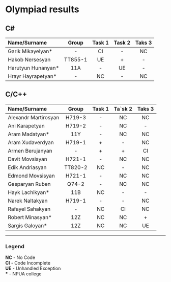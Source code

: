 # Olympiad results

## C\#

| Name/Surname        | Group   | Task 1 | Task 2 | Taks 3 |
|:--------------------|:-------:|:------:|:------:|:------:|
| Garik Mikayelyan*   | -       | CI     | -      | NC     |
| Hakob Nersesyan     | TT855-1 | UE     | +      | -      |
| Harutyun Hunanyan*  | 11A     | -      | UE     | -      |
| Hrayr Hayrapetyan*  | -       | NC     | -      | NC     |

## C/C++

| Name/Surname         | Group   | Task 1 | Ta`sk 2 | Taks 3 |
|:---------------------|:-------:|:------:|:------:|:------:|
| Alexandr Martirosyan | H719-3  | -      | NC     | NC     |
| Ani Karapetyan       | H719-2  | -      | NC     | -      |
| Aram Madatyan*       | 11Y     | -      | NC     | NC     |
| Aram Xudaverdyan     | H719-1  | +      | -      | NC     |
| Armen Berujanyan     | -       | +      | +      | CI     |
| Davit Movsisyan      | H721-1  | -      | NC     | NC     |
| Edik Andriasyan      | TT820-2 | NC     | -      | NC     |
| Edmond Movsisyan     | H721-1  | -      | NC     | NC     |
| Gasparyan Ruben      | Q74-2   | -      | NC     | NC     |
| Hayk Lachikyan*      | 11B     | NC     | -      | -      |
| Narek Naltakyan      | H719-1  | -      | -      | NC     |
| Rafayel Sahakyan     | -       | NC     | CI     | NC     |
| Robert Minasyan*     | 12Z     | NC     | NC     | +      |
| Sargis Galoyan*      | 12Z     | NC     | NC     | UE     |

-------------------------------------------------------------

### Legend

**NC** - No Code  
**CI** - Code Incomplete  
**UE** - Unhandled Exception  
**\*** - NPUA college  
